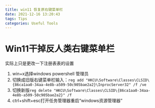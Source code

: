 ```yaml
---
title: win11 恢复原右键菜单栏
date: 2021-12-16 13:20:43
tags: Tips
categories: Useful Tools
---
```


# Win11干掉反人类右键菜单栏

实际上只是更改一下注册表表的设置

1. win+x选择windows powershell 管理员
2. 切换成旧版右键菜单栏输入：`reg add "HKCU\Software\Classes\CLSID\{86ca1aa0-34aa-4e8b-a509-50c905bae2a2}\InprocServer32" /f /ve`
3. 切换新版`reg delete "HKCU\Software\Classes\CLSID\{86ca1aa0-34aa-4e8b-a509-50c905bae2a2}" /f`
4. ctrl+shift+esc打开任务管理器重启“windows资源管理器”
